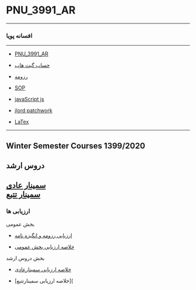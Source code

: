 # PNU_3991_AR
---------
### افسانه پویا

---
- [PNU_3991_AR](https://github.com/mrspouya/PNU_3991_AR)

- [حساب گیت هاب](https://github.com/mrspouya)

- [رزومه](http://mrspouya.github.io)

- [SOP](https://mrspouya.github.io/SOP/)

- [javaScript js](https://www.sololearn.com/Certificate/1024-20272271/pdf/)

- [jlord patchwork](https://mrspouya.github.io/patchwork/)

- [LaTex](https://mrspouya.github.io/LaTex/)

------------------
## Winter Semester Courses 1399/2020

## دروس ارشد


[سمینار عادی](https://github.com/mrspouya/PNU_3991_AR/tree/main/MscSeminar-1)
<br>
[	سمینار تتبع](https://github.com/mrspouya/PNU_3991_AR/tree/main/MscSeminar-1)
------------------
### ارزیابی ها

بخش عمومی

- [ارزیابی رزومه و انگیزه نامه](https://github.com/mrspouya/PNU_3991_AR/blob/main/AP_CV_CheckList_AR_3991.pdf)  

- [خلاصه ارزیابی بخش عمومی](https://github.com/mrspouya/PNU_3991_AR/blob/main/AF_GeneralSection_CheckList_AR_3991.pdf)


بخش دروس ارشد

- [خلاصه ارزیابی سمینارعادی](https://github.com/mrspouya/PNU_3991_AR/commit/31870bafdc8239eeb5e2738a7ad25f2e851a374f)

- [خلاصه ارزیابی سمینارتتبع](


